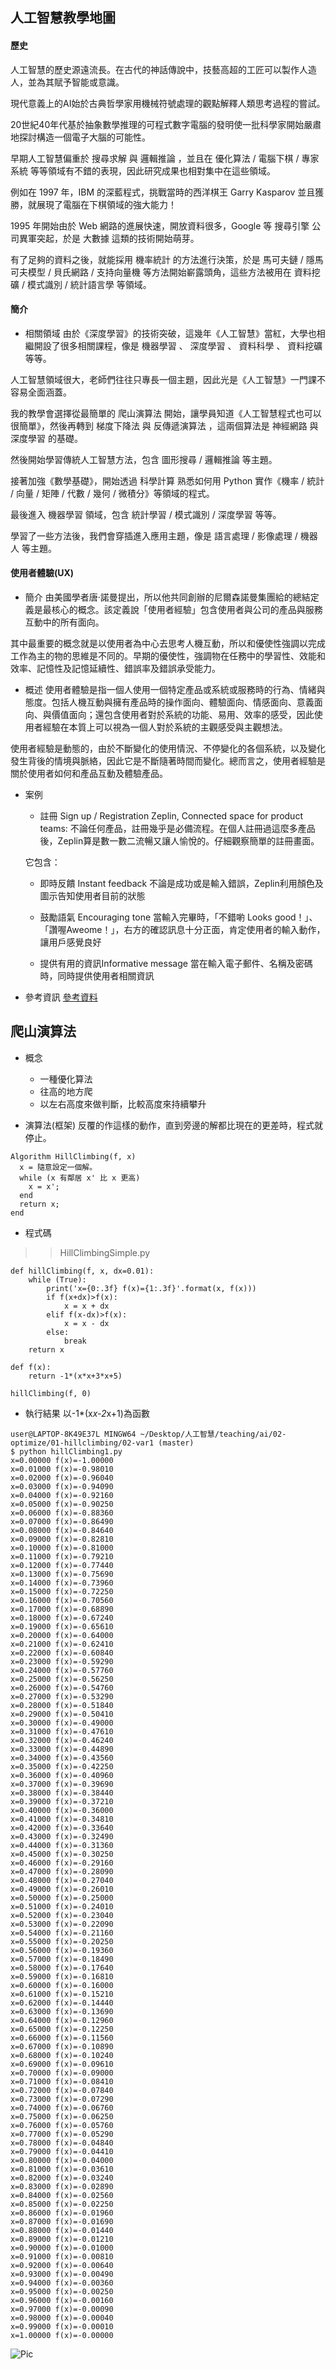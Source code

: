 ## 人工智慧教學地圖
#### 歷史
人工智慧的歷史源遠流長。在古代的神話傳說中，技藝高超的工匠可以製作人造人，並為其賦予智能或意識。

現代意義上的AI始於古典哲學家用機械符號處理的觀點解釋人類思考過程的嘗試。

20世紀40年代基於抽象數學推理的可程式數字電腦的發明使一批科學家開始嚴肅地探討構造一個電子大腦的可能性。

早期人工智慧偏重於 搜尋求解 與 邏輯推論 ，並且在 優化算法 / 電腦下棋 / 專家系統 等等領域有不錯的表現，因此研究成果也相對集中在這些領域。

例如在 1997 年，IBM 的深藍程式，挑戰當時的西洋棋王 Garry Kasparov 並且獲勝，就展現了電腦在下棋領域的強大能力！

1995 年開始由於 Web 網路的進展快速，開放資料很多，Google 等 搜尋引擎 公司異軍突起，於是 大數據 這類的技術開始萌芽。

有了足夠的資料之後，就能採用 機率統計 的方法進行決策，於是 馬可夫鏈 / 隱馬可夫模型 / 貝氏網路 / 支持向量機 等方法開始嶄露頭角，這些方法被用在 資料挖礦 / 模式識別 / 統計語言學 等領域。

#### 簡介
* 相關領域
由於《深度學習》的技術突破，這幾年《人工智慧》當紅，大學也相繼開設了很多相關課程，像是 機器學習 、 深度學習 、 資料科學 、 資料挖礦 等等。

人工智慧領域很大，老師們往往只專長一個主題，因此光是《人工智慧》一門課不容易全面涵蓋。

我的教學會選擇從最簡單的 爬山演算法 開始，讓學員知道《人工智慧程式也可以很簡單》，然後再轉到 梯度下降法 與 反傳遞演算法 ，這兩個算法是 神經網路 與 深度學習 的基礎。

然後開始學習傳統人工智慧方法，包含 圖形搜尋 / 邏輯推論 等主題。

接著加強《數學基礎》，開始透過 科學計算 熟悉如何用 Python 實作《機率 / 統計 / 向量 / 矩陣 / 代數 / 幾何 / 微積分》等領域的程式。

最後進入 機器學習 領域，包含 統計學習 / 模式識別 / 深度學習 等等。

學習了一些方法後，我們會穿插進入應用主題，像是 語言處理 / 影像處理 / 機器人 等主題。

#### 使用者體驗(UX)
* 簡介
由美國學者唐·諾曼提出，所以他共同創辦的尼爾森諾曼集團給的總結定義是最核心的概念。該定義說「使用者經驗」包含使用者與公司的產品與服務互動中的所有面向。

其中最重要的概念就是以使用者為中心去思考人機互動，所以和優使性強調以完成工作為主的物的思維是不同的。早期的優使性，強調物在任務中的學習性、效能和效率、記憶性及記憶延續性、錯誤率及錯誤承受能力。

* 概述
使用者體驗是指一個人使用一個特定產品或系統或服務時的行為、情緒與態度。包括人機互動與擁有產品時的操作面向、體驗面向、情感面向、意義面向、與價值面向；還包含使用者對於系統的功能、易用、效率的感受，因此使用者經驗在本質上可以視為一個人對於系統的主觀感受與主觀想法。

使用者經驗是動態的，由於不斷變化的使用情況、不停變化的各個系統，以及變化發生背後的情境與脈絡，因此它是不斷隨著時間而變化。總而言之，使用者經驗是關於使用者如何和產品互動及體驗產品。

* 案例
    * 註冊 Sign up / Registration
    Zeplin, Connected space for product teams:
    不論任何產品，註冊幾乎是必備流程。在個人註冊過這麼多產品後，Zeplin算是數一數二流暢又讓人愉悅的。仔細觀察簡單的註冊畫面。
    
    它包含：
    * 即時反饋 Instant feedback
    不論是成功或是輸入錯誤，Zeplin利用顏色及圖示告知使用者目前的狀態

    * 鼓勵語氣 Encouraging tone
    當輸入完畢時，「不錯喲 Looks good！」、「讚喔Aweome！」，右方的確認訊息十分正面，肯定使用者的輸入動作，讓用戶感覺良好

    * 提供有用的資訊Informative message
    當在輸入電子郵件、名稱及密碼時，同時提供使用者相關資訊

* 參考資訊
[參考資料](https://medium.com/uxeastmeetswest/%E5%A5%BDux%E8%A8%AD%E8%A8%88%E6%A1%88%E4%BE%8B%E5%88%86%E4%BA%AB-%E4%B8%8A-%E4%B8%83%E5%A4%A7%E5%9F%BA%E6%9C%AC%E4%BD%BF%E7%94%A8%E6%83%85%E5%A2%83-good-ux-design-examples-7-basic-user-scenarios-bcd9fe0f22e4)


## 爬山演算法
* 概念
    * 一種優化算法
    * 往高的地方爬
    * 以左右高度來做判斷，比較高度來持續攀升

* 演算法(框架)
反覆的作這樣的動作，直到旁邊的解都比現在的更差時，程式就停止。

```
Algorithm HillClimbing(f, x)
  x = 隨意設定一個解。
  while (x 有鄰居 x' 比 x 更高)
    x = x';
  end
  return x;
end
```

* 程式碼
>>HillClimbingSimple.py
```
def hillClimbing(f, x, dx=0.01):
    while (True):
        print('x={0:.3f} f(x)={1:.3f}'.format(x, f(x)))
        if f(x+dx)>f(x):
            x = x + dx
        elif f(x-dx)>f(x):
            x = x - dx
        else:
            break
    return x

def f(x):
    return -1*(x*x+3*x+5)

hillClimbing(f, 0)
```
* 執行結果
以-1*(x*x-2*x+1)為函數
```
user@LAPTOP-8K49E37L MINGW64 ~/Desktop/人工智慧/teaching/ai/02-optimize/01-hillclimbing/02-var1 (master)
$ python hillClimbing1.py
x=0.00000 f(x)=-1.00000
x=0.01000 f(x)=-0.98010
x=0.02000 f(x)=-0.96040
x=0.03000 f(x)=-0.94090
x=0.04000 f(x)=-0.92160
x=0.05000 f(x)=-0.90250
x=0.06000 f(x)=-0.88360
x=0.07000 f(x)=-0.86490
x=0.08000 f(x)=-0.84640
x=0.09000 f(x)=-0.82810
x=0.10000 f(x)=-0.81000
x=0.11000 f(x)=-0.79210
x=0.12000 f(x)=-0.77440
x=0.13000 f(x)=-0.75690
x=0.14000 f(x)=-0.73960
x=0.15000 f(x)=-0.72250
x=0.16000 f(x)=-0.70560
x=0.17000 f(x)=-0.68890
x=0.18000 f(x)=-0.67240
x=0.19000 f(x)=-0.65610
x=0.20000 f(x)=-0.64000
x=0.21000 f(x)=-0.62410
x=0.22000 f(x)=-0.60840
x=0.23000 f(x)=-0.59290
x=0.24000 f(x)=-0.57760
x=0.25000 f(x)=-0.56250
x=0.26000 f(x)=-0.54760
x=0.27000 f(x)=-0.53290
x=0.28000 f(x)=-0.51840
x=0.29000 f(x)=-0.50410
x=0.30000 f(x)=-0.49000
x=0.31000 f(x)=-0.47610
x=0.32000 f(x)=-0.46240
x=0.33000 f(x)=-0.44890
x=0.34000 f(x)=-0.43560
x=0.35000 f(x)=-0.42250
x=0.36000 f(x)=-0.40960
x=0.37000 f(x)=-0.39690
x=0.38000 f(x)=-0.38440
x=0.39000 f(x)=-0.37210
x=0.40000 f(x)=-0.36000
x=0.41000 f(x)=-0.34810
x=0.42000 f(x)=-0.33640
x=0.43000 f(x)=-0.32490
x=0.44000 f(x)=-0.31360
x=0.45000 f(x)=-0.30250
x=0.46000 f(x)=-0.29160
x=0.47000 f(x)=-0.28090
x=0.48000 f(x)=-0.27040
x=0.49000 f(x)=-0.26010
x=0.50000 f(x)=-0.25000
x=0.51000 f(x)=-0.24010
x=0.52000 f(x)=-0.23040
x=0.53000 f(x)=-0.22090
x=0.54000 f(x)=-0.21160
x=0.55000 f(x)=-0.20250
x=0.56000 f(x)=-0.19360
x=0.57000 f(x)=-0.18490
x=0.58000 f(x)=-0.17640
x=0.59000 f(x)=-0.16810
x=0.60000 f(x)=-0.16000
x=0.61000 f(x)=-0.15210
x=0.62000 f(x)=-0.14440
x=0.63000 f(x)=-0.13690
x=0.64000 f(x)=-0.12960
x=0.65000 f(x)=-0.12250
x=0.66000 f(x)=-0.11560
x=0.67000 f(x)=-0.10890
x=0.68000 f(x)=-0.10240
x=0.69000 f(x)=-0.09610
x=0.70000 f(x)=-0.09000
x=0.71000 f(x)=-0.08410
x=0.72000 f(x)=-0.07840
x=0.73000 f(x)=-0.07290
x=0.74000 f(x)=-0.06760
x=0.75000 f(x)=-0.06250
x=0.76000 f(x)=-0.05760
x=0.77000 f(x)=-0.05290
x=0.78000 f(x)=-0.04840
x=0.79000 f(x)=-0.04410
x=0.80000 f(x)=-0.04000
x=0.81000 f(x)=-0.03610
x=0.82000 f(x)=-0.03240
x=0.83000 f(x)=-0.02890
x=0.84000 f(x)=-0.02560
x=0.85000 f(x)=-0.02250
x=0.86000 f(x)=-0.01960
x=0.87000 f(x)=-0.01690
x=0.88000 f(x)=-0.01440
x=0.89000 f(x)=-0.01210
x=0.90000 f(x)=-0.01000
x=0.91000 f(x)=-0.00810
x=0.92000 f(x)=-0.00640
x=0.93000 f(x)=-0.00490
x=0.94000 f(x)=-0.00360
x=0.95000 f(x)=-0.00250
x=0.96000 f(x)=-0.00160
x=0.97000 f(x)=-0.00090
x=0.98000 f(x)=-0.00040
x=0.99000 f(x)=-0.00010
x=1.00000 f(x)=-0.00000
```
![Pic](https://github.com/brian891005/ai109b/tree/main/Note/%E5%9C%96%E7%89%87/function.PNG)
